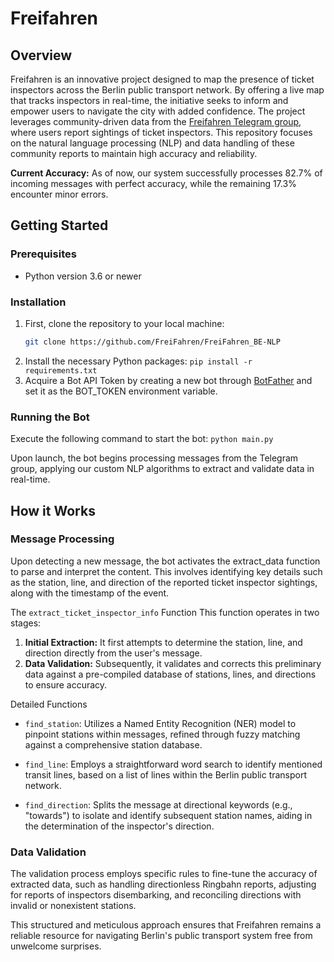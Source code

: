 # Freifahren

## Overview

Freifahren is an innovative project designed to map the presence of ticket inspectors across the Berlin public transport network. By offering a live map that tracks inspectors in real-time, the initiative seeks to inform and empower users to navigate the city with added confidence. The project leverages community-driven data from the [Freifahren Telegram group](https://t.me/freifahren_BE), where users report sightings of ticket inspectors. This repository focuses on the natural language processing (NLP) and data handling of these community reports to maintain high accuracy and reliability.

**Current Accuracy:** As of now, our system successfully processes 82.7% of incoming messages with perfect accuracy, while the remaining 17.3% encounter minor errors.

## Getting Started

### Prerequisites

- Python version 3.6 or newer

### Installation

1. First, clone the repository to your local machine:
   ```bash
   git clone https://github.com/FreiFahren/FreiFahren_BE-NLP
2. Install the necessary Python packages:
    `pip install -r requirements.txt`
3. Acquire a Bot API Token by creating a new bot through [BotFather](https://t.me/botFather) and set it as the BOT_TOKEN environment variable.

### Running the Bot
Execute the following command to start the bot:
`python main.py`

Upon launch, the bot begins processing messages from the Telegram group, applying our custom NLP algorithms to extract and validate data in real-time.

## How it Works

### Message Processing

Upon detecting a new message, the bot activates the extract_data function to parse and interpret the content. This involves identifying key details such as the station, line, and direction of the reported ticket inspector sightings, along with the timestamp of the event.

The `extract_ticket_inspector_info` Function
This function operates in two stages:
1. **Initial Extraction:** It first attempts to determine the station, line, and direction directly from the user's message.
2. **Data Validation:** Subsequently, it validates and corrects this preliminary data against a pre-compiled database of stations, lines, and directions to ensure accuracy.

Detailed Functions
- `find_station`: Utilizes a Named Entity Recognition (NER) model to pinpoint stations within messages, refined through fuzzy matching against a comprehensive station database.

- `find_line`: Employs a straightforward word search to identify mentioned transit lines, based on a list of lines within the Berlin public transport network.

- `find_direction`: Splits the message at directional keywords (e.g., "towards") to isolate and identify subsequent station names, aiding in the determination of the inspector's direction.

### Data Validation
The validation process employs specific rules to fine-tune the accuracy of extracted data, such as handling directionless Ringbahn reports, adjusting for reports of inspectors disembarking, and reconciling directions with invalid or nonexistent stations.

This structured and meticulous approach ensures that Freifahren remains a reliable resource for navigating Berlin's public transport system free from unwelcome surprises.
